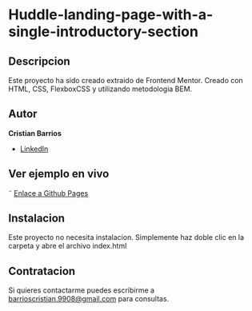 # Huddle-landing-page-with-a-single-introductory-section

## Descripcion 
Este proyecto ha sido creado extraido de Frontend Mentor. Creado con HTML, CSS, FlexboxCSS y utilizando metodologia BEM.

## Autor 
**Cristian Barrios**

* [LinkedIn](https://www.linkedin.com/in/cristianbarrios983/)

## Ver ejemplo en vivo

˜ [Enlace a Github Pages]()

## Instalacion
Este proyecto no necesita instalacion. Simplemente haz doble clic en la carpeta y abre el archivo index.html

## Contratacion
Si quieres contactarme puedes escribirme a barrioscristian.9908@gmail.com para consultas.
